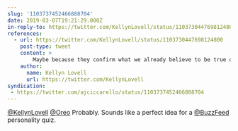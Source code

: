 ```yaml
---
slug: '1103737452466888704'
date: 2019-03-07T19:21:29.000Z
in-reply-to: https://twitter.com/KellynLovell/status/1103730447698124800
references:
  - url: https://twitter.com/KellynLovell/status/1103730447698124800
    post-type: tweet
    content: >
        Maybe because they confirm what we already believe to be true of ourselves??
    author:
      name: Kellyn Lovell
      url: https://twitter.com/KellynLovell
syndication:
 - https://twitter.com/ajciccarello/status/1103737452466888704
---
```


[@KellynLovell](https://twitter.com/KellynLovell) [@Oreo](https://twitter.com/Oreo) Probably. Sounds like a perfect idea for a [@BuzzFeed](https://twitter.com/BuzzFeed) personality quiz.
